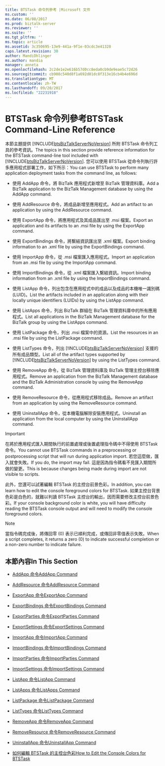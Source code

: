 ```yaml
---
title: BTSTask 命令列參考 |Microsoft 文件
ms.custom: ''
ms.date: 06/08/2017
ms.prod: biztalk-server
ms.reviewer: ''
ms.suite: ''
ms.tgt_pltfrm: ''
ms.topic: article
ms.assetid: 3c350695-13e9-441a-9f1e-03cdc3e41328
caps.latest.revision: 30
author: MandiOhlinger
ms.author: mandia
manager: anneta
ms.openlocfilehash: 2c2de1e2e616b57d0cc8eda0cb9de9eae5c72d26
ms.sourcegitcommit: cb908c540d8f1a692d01dc8f313e16cb4b4e696d
ms.translationtype: MT
ms.contentlocale: zh-TW
ms.lasthandoff: 09/20/2017
ms.locfileid: "22231918"
---
```

# <a name="btstask-command-line-reference"></a><span data-ttu-id="9bb83-102">BTSTask 命令列參考</span><span class="sxs-lookup"><span data-stu-id="9bb83-102">BTSTask Command-Line Reference</span></span>
<span data-ttu-id="9bb83-103">本節主題提供 [!INCLUDE[btsBizTalkServerNoVersion](../includes/btsbiztalkservernoversion-md.md)] 所附 BTSTask 命令列工具的參考資訊。</span><span class="sxs-lookup"><span data-stu-id="9bb83-103">The topics in this section provide reference information for the BTSTask command-line tool included with [!INCLUDE[btsBizTalkServerNoVersion](../includes/btsbiztalkservernoversion-md.md)].</span></span> <span data-ttu-id="9bb83-104">您可以使用 BTSTask 從命令列執行許多應用程式部署工作，如下所示：</span><span class="sxs-lookup"><span data-stu-id="9bb83-104">You can use BTSTask to perform many application deployment tasks from the command line, as follows:</span></span>  
  
-   <span data-ttu-id="9bb83-105">使用 AddApp 命令，將 BizTalk 應用程式新增至 BizTalk 管理資料庫。</span><span class="sxs-lookup"><span data-stu-id="9bb83-105">Add a BizTalk application to the BizTalk Management database by using the AddApp command.</span></span>  
  
-   <span data-ttu-id="9bb83-106">使用 AddResource 命令，將成品新增至應用程式。</span><span class="sxs-lookup"><span data-stu-id="9bb83-106">Add an artifact to an application by using the AddResource command.</span></span>  
  
-   <span data-ttu-id="9bb83-107">使用 ExportApp 命令，將應用程式及其成品匯出至 .msi 檔案。</span><span class="sxs-lookup"><span data-stu-id="9bb83-107">Export an application and its artifacts to an .msi file by using the ExportApp command.</span></span>  
  
-   <span data-ttu-id="9bb83-108">使用 ExportBindings 命令，將繫結資訊匯出至 .xml 檔案。</span><span class="sxs-lookup"><span data-stu-id="9bb83-108">Export binding information to an .xml file by using the ExportBindings command.</span></span>  
  
-   <span data-ttu-id="9bb83-109">使用 ImportApp 命令，從 .msi 檔案匯入應用程式。</span><span class="sxs-lookup"><span data-stu-id="9bb83-109">Import an application from an .msi file by using the ImportApp command.</span></span>  
  
-   <span data-ttu-id="9bb83-110">使用 ImportBindings 命令，從 .xml 檔案匯入繫結資訊。</span><span class="sxs-lookup"><span data-stu-id="9bb83-110">Import binding information from an .xml file by using the ImportBindings command.</span></span>  
  
-   <span data-ttu-id="9bb83-111">使用 ListApp 命令，列出包含在應用程式中的成品以及成品的本機唯一識別碼 (LUID)。</span><span class="sxs-lookup"><span data-stu-id="9bb83-111">List the artifacts included in an application along with their locally unique identifiers (LUIDs) by using the ListApp command.</span></span>  
  
-   <span data-ttu-id="9bb83-112">使用 ListApps 命令，列出 BizTalk 群組在 BizTalk 管理資料庫中的所有應用程式。</span><span class="sxs-lookup"><span data-stu-id="9bb83-112">List all applications in the BizTalk Management database for the BizTalk group by using the ListApps command.</span></span>  
  
-   <span data-ttu-id="9bb83-113">使用 ListPackage 命令，列出 .msi 檔案中的資源。</span><span class="sxs-lookup"><span data-stu-id="9bb83-113">List the resources in an .msi file by using the ListPackage command.</span></span>  
  
-   <span data-ttu-id="9bb83-114">使用 ListTypes 命令，列出 [!INCLUDE[btsBizTalkServerNoVersion](../includes/btsbiztalkservernoversion-md.md)] 支援的所有成品類型。</span><span class="sxs-lookup"><span data-stu-id="9bb83-114">List all of the artifact types supported by [!INCLUDE[btsBizTalkServerNoVersion](../includes/btsbiztalkservernoversion-md.md)] by using the ListTypes command.</span></span>  
  
-   <span data-ttu-id="9bb83-115">使用 RemoveApp 命令，從 BizTalk 管理資料庫及 BizTalk 管理主控台移除應用程式。</span><span class="sxs-lookup"><span data-stu-id="9bb83-115">Remove an application from the BizTalk Management database and the BizTalk Administration console by using the RemoveApp command.</span></span>  
  
-   <span data-ttu-id="9bb83-116">使用 RemoveResource 命令，從應用程式移除成品。</span><span class="sxs-lookup"><span data-stu-id="9bb83-116">Remove an artifact from an application by using the RemoveResource command.</span></span>  
  
-   <span data-ttu-id="9bb83-117">使用 UninstallApp 命令，從本機電腦解除安裝應用程式。</span><span class="sxs-lookup"><span data-stu-id="9bb83-117">Uninstall an application from the local computer by using the UninstallApp command.</span></span>  
  
> [!IMPORTANT]
>  <span data-ttu-id="9bb83-118">在將於應用程式匯入期間執行的前置處理或後置處理指令碼中不得使用 BTSTask 命令。</span><span class="sxs-lookup"><span data-stu-id="9bb83-118">You cannot use BTSTask commands in a preprocessing or postprocessing script that will run during application import.</span></span> <span data-ttu-id="9bb83-119">若您這麼做，匯入就會失敗。</span><span class="sxs-lookup"><span data-stu-id="9bb83-119">If you do, the import may fail.</span></span> <span data-ttu-id="9bb83-120">這是因為指令碼看不見匯入期間所做的變更。</span><span class="sxs-lookup"><span data-stu-id="9bb83-120">This is because changes being made during import are not visible to scripts.</span></span>  
  
 <span data-ttu-id="9bb83-121">此外，您還可以試著編輯 BTSTask 的主控台前景色彩。</span><span class="sxs-lookup"><span data-stu-id="9bb83-121">In addition, you can learn how to edit the console foreground colors for BTSTask.</span></span> <span data-ttu-id="9bb83-122">如果主控台背景色彩是白色的，就難以判讀 BTSTask 主控台的輸出，因而需要修改主控台前景色彩。</span><span class="sxs-lookup"><span data-stu-id="9bb83-122">If your console background color is white, you will have difficulty reading the BTSTask console output and will need to modify the console foreground colors.</span></span>  
  
> [!NOTE]
>  <span data-ttu-id="9bb83-123">當指令碼完成後，將傳回零 (0) 表示已順利完成，或傳回非零值表示失敗。</span><span class="sxs-lookup"><span data-stu-id="9bb83-123">When a script completes, it returns a zero (0) to indicate successful completion or a non-zero number to indicate failure.</span></span>  
  
## <a name="in-this-section"></a><span data-ttu-id="9bb83-124">本節內容</span><span class="sxs-lookup"><span data-stu-id="9bb83-124">In This Section</span></span>  
  
-   [<span data-ttu-id="9bb83-125">AddApp 命令</span><span class="sxs-lookup"><span data-stu-id="9bb83-125">AddApp Command</span></span>](../core/addapp-command.md)  
  
-   [<span data-ttu-id="9bb83-126">AddResource 命令</span><span class="sxs-lookup"><span data-stu-id="9bb83-126">AddResource Command</span></span>](../core/addresource-command.md)  
  
-   [<span data-ttu-id="9bb83-127">ExportApp 命令</span><span class="sxs-lookup"><span data-stu-id="9bb83-127">ExportApp Command</span></span>](../core/exportapp-command.md)  
  
-   [<span data-ttu-id="9bb83-128">ExportBindings 命令</span><span class="sxs-lookup"><span data-stu-id="9bb83-128">ExportBindings Command</span></span>](../core/exportbindings-command.md)  

- [<span data-ttu-id="9bb83-129">ExportParties 命令</span><span class="sxs-lookup"><span data-stu-id="9bb83-129">ExportParties Command</span></span>](../core/exportparties-command.md)

- [<span data-ttu-id="9bb83-130">ExportSettings 命令</span><span class="sxs-lookup"><span data-stu-id="9bb83-130">ExportSettings Command</span></span>](../core/exportsettings-command.md)
  
-   [<span data-ttu-id="9bb83-131">ImportApp 命令</span><span class="sxs-lookup"><span data-stu-id="9bb83-131">ImportApp Command</span></span>](../core/importapp-command.md)  
  
-   [<span data-ttu-id="9bb83-132">ImportBindings 命令</span><span class="sxs-lookup"><span data-stu-id="9bb83-132">ImportBindings Command</span></span>](../core/importbindings-command.md)  

- [<span data-ttu-id="9bb83-133">ImportParties 命令</span><span class="sxs-lookup"><span data-stu-id="9bb83-133">ImportParties Command</span></span>](../core/importparties-command.md)

- [<span data-ttu-id="9bb83-134">ImportSettings 命令</span><span class="sxs-lookup"><span data-stu-id="9bb83-134">ImportSettings Command</span></span>](../core/importsettings-command.md)
  
-   [<span data-ttu-id="9bb83-135">ListApp 命令</span><span class="sxs-lookup"><span data-stu-id="9bb83-135">ListApp Command</span></span>](../core/listapp-command.md)  
  
-   [<span data-ttu-id="9bb83-136">ListApps 命令</span><span class="sxs-lookup"><span data-stu-id="9bb83-136">ListApps Command</span></span>](../core/listapps-command.md)  
  
-   [<span data-ttu-id="9bb83-137">ListPackage 命令</span><span class="sxs-lookup"><span data-stu-id="9bb83-137">ListPackage Command</span></span>](../core/listpackage-command.md)  
  
-   [<span data-ttu-id="9bb83-138">ListTypes 命令</span><span class="sxs-lookup"><span data-stu-id="9bb83-138">ListTypes Command</span></span>](../core/listtypes-command.md)  
  
-   [<span data-ttu-id="9bb83-139">RemoveApp 命令</span><span class="sxs-lookup"><span data-stu-id="9bb83-139">RemoveApp Command</span></span>](../core/removeapp-command.md)  
  
-   [<span data-ttu-id="9bb83-140">RemoveResource 命令</span><span class="sxs-lookup"><span data-stu-id="9bb83-140">RemoveResource Command</span></span>](../core/removeresource-command.md)  
  
-   [<span data-ttu-id="9bb83-141">UninstallApp 命令</span><span class="sxs-lookup"><span data-stu-id="9bb83-141">UninstallApp Command</span></span>](../core/uninstallapp-command.md)  
  
-   [<span data-ttu-id="9bb83-142">如何編輯 BTSTask 的主控台色彩</span><span class="sxs-lookup"><span data-stu-id="9bb83-142">How to Edit the Console Colors for BTSTask</span></span>](../core/how-to-edit-the-console-colors-for-btstask.md)